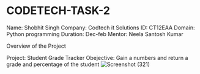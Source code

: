 # CODETECH-TASK-2
Name: Shobhit Singh
Company: Codtech it Solutions
ID: CT12EAA
Domain: Python programming
Duration: Dec-feb
Mentor: Neela Santosh Kumar

Overview of the Project

Project: Student Grade Tracker
Obejective: Gain a numbers and return a grade and percentage of the student
![Screenshot (321)](https://github.com/user-attachments/assets/1874c2b6-df38-4b70-b440-49a71bb59592)
